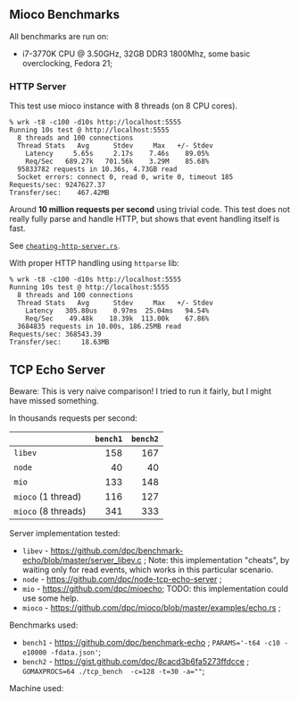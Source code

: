 ## Mioco Benchmarks

All benchmarks are run on:

* i7-3770K CPU @ 3.50GHz, 32GB DDR3 1800Mhz, some basic overclocking, Fedora 21;

### HTTP Server

This test use mioco instance with 8 threads (on 8 CPU cores).

```
% wrk -t8 -c100 -d10s http://localhost:5555
Running 10s test @ http://localhost:5555
  8 threads and 100 connections
  Thread Stats   Avg      Stdev     Max   +/- Stdev
    Latency     5.65s     2.17s    7.46s    89.05%
    Req/Sec   689.27k   701.56k    3.29M    85.68%
  95833782 requests in 10.36s, 4.73GB read
  Socket errors: connect 0, read 0, write 0, timeout 185
Requests/sec: 9247627.37
Transfer/sec:    467.42MB
```

Around **10 million requests per second** using trivial code. This test
does not really fully parse and handle HTTP, but shows that event handling itself
is fast.

See [`cheating-http-server.rs`](/examples/cheating-http-server.rs).

With proper HTTP handling using `httparse` lib:

```
% wrk -t8 -c100 -d10s http://localhost:5555
Running 10s test @ http://localhost:5555
  8 threads and 100 connections
  Thread Stats   Avg      Stdev     Max   +/- Stdev
    Latency   305.80us    0.97ms  25.04ms   94.54%
    Req/Sec    49.48k    18.39k  113.00k    67.86%
  3684835 requests in 10.00s, 186.25MB read
Requests/sec: 368543.39
Transfer/sec:     18.63MB
```

## TCP Echo Server

Beware: This is very naive comparison! I tried to run it fairly,
but I might have missed something.

In thousands requests per second:

|                    | `bench1` | `bench2` |
|:-------------------|---------:|---------:|
| `libev`            | 158      | 167      |
| `node`             |  40      |  40      |
| `mio`              | 133      | 148      |
| `mioco` (1 thread) | 116      | 127      |
| `mioco` (8 threads)| 341      | 333      |


Server implementation tested:

* `libev` - https://github.com/dpc/benchmark-echo/blob/master/server_libev.c ;
   Note: this implementation "cheats", by waiting only for read events, which works
   in this particular scenario.
* `node` - https://github.com/dpc/node-tcp-echo-server ;
* `mio` - https://github.com/dpc/mioecho; TODO: this implementation could use some help.
* `mioco` - https://github.com/dpc/mioco/blob/master/examples/echo.rs ;

Benchmarks used:

* `bench1` - https://github.com/dpc/benchmark-echo ; `PARAMS='-t64 -c10 -e10000 -fdata.json'`;
* `bench2` - https://gist.github.com/dpc/8cacd3b6fa5273ffdcce ; `GOMAXPROCS=64 ./tcp_bench  -c=128 -t=30 -a=""`;

Machine used:

